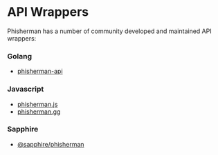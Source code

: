 # API Wrappers

Phisherman has a number of community developed and maintained API wrappers:

### Golang
- [phisherman-api](https://github.com/benny-discord/phisherman)

### Javascript
- [phisherman.js](https://www.npmjs.com/package/phisherman.js)
- [phisherman.gg](https://www.npmjs.com/package/phisherman.gg)

### Sapphire
- [@sapphire/phisherman](https://www.npmjs.com/package/@sapphire/phisherman)
